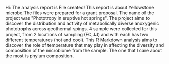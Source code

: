 Hi:
The analysis report is
File created!
This report is about Yellowstone microbe.The files were prepared for a grant proposal.
The name of the project was "Phototropy in eruptive hot springs". The project aims to discover the distribution and activity of metabolically diverse anoxygenic phototrophs across geothermal spings. 4 sample were collected for this project, from 2 locations of sampling (FC,JJ) and with each has two different temperatures (hot and cool). 
This R Markdown analysis aims to discover the role of temperature that may play in affecting the diversity and composition of the microbiome from the sample. 
The one that I care about the most is phylum composition.





